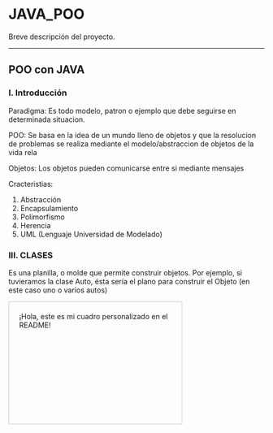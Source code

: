 # JAVA_POO

Breve descripción del proyecto.

---

## POO con JAVA

### I. Introducción

Paradigma: Es todo modelo, patron o ejemplo que debe seguirse en determinada situacion. 

POO: Se basa en la idea de un mundo lleno de objetos y que la resolucion de problemas se realiza mediante el modelo/abstraccion de objetos de la vida rela

Objetos: Los objetos pueden  comunicarse entre si mediante mensajes

Cracteristias:
1.  Abstracción
2.  Encapsulamiento
3.  Polimorfismo
4.  Herencia
5.  UML  (Lenguaje Universidad de Modelado)

### III. CLASES

Es una planilla, o molde que permite construir objetos. Por ejemplo, si tuvieramos la clase Auto, ésta sería el plano para construir el Objeto (en este caso uno o varios autos)

<div style="width: 300px; height: 200px; border: 1px solid #ccc; padding: 20px;">
  <!-- Contenido del cuadro -->
  ¡Hola, este es mi cuadro personalizado en el README!
</div>
